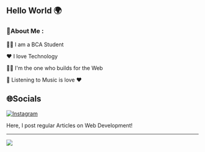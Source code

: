 ## Hello World 🌍
### 💫About Me :
👨‍🎓 I am a BCA Student

❤️ I love Technology

🧑‍💻 I'm the one who builds for the Web

🎵 Listening to Music is love ❤️


## 🌐Socials
[![Instagram](https://img.shields.io/badge/Instagram-%23E4405F.svg?logo=Instagram&logoColor=white)](https://instagram.com/coding_dev_) 

Here, I post regular Articles on Web Development!


---
[![](https://visitcount.itsvg.in/api?id=tilakjain123&icon=1&color=0)](https://visitcount.itsvg.in)
